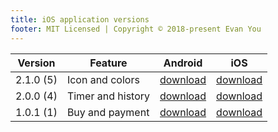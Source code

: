 ```yaml
---
title: iOS application versions
footer: MIT Licensed | Copyright © 2018-present Evan You
---
```


| Version   | Feature           | Android | iOS |
|-----------|-------------------|---------|----------|
| 2.1.0 (5) | Icon and colors   | [download](https://github.com/kamontat/kcapstone-final-project/raw/v1.0.1/dist/android/app.apk) | <a href="itms-services://?action=download-manifest&url=https://raw.githubusercontent.com/kamontat/kcapstone-final-project/v2.1.0/dist/ios/app/manifest.plist" role="button" class="btn btn-primary">download</a> |
| 2.0.0 (4) | Timer and history | [download](https://github.com/kamontat/kcapstone-final-project/raw/v2.0.0/dist/android/app.apk) | <a href="itms-services://?action=download-manifest&url=https://raw.githubusercontent.com/kamontat/kcapstone-final-project/v2.0.0/dist/ios/app/manifest.plist" role="button" class="btn btn-primary">download</a> |
| 1.0.1 (1) | Buy and payment   | [download](https://github.com/kamontat/kcapstone-final-project/raw/v2.1.0/dist/android/app.apk) | <a href="itms-services://?action=download-manifest&url=https://raw.githubusercontent.com/kamontat/kcapstone-final-project/v1.0.1/dist/ios/app/manifest.plist" role="button" class="btn btn-primary">download</a> |

